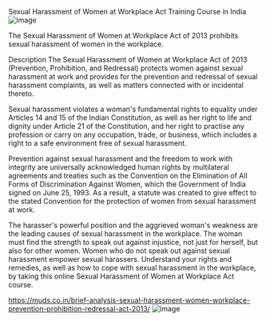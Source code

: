 Sexual Harassment of Women at Workplace Act Training Course in India
![image](https://user-images.githubusercontent.com/102798589/166092852-0fdd5bae-509e-4e38-8693-c439f2f1094f.png)

The Sexual Harassment of Women at Workplace Act of 2013 prohibits sexual harassment of women in the workplace.

Description
The Sexual Harassment of Women at Workplace Act of 2013 (Prevention, Prohibition, and Redressal) protects women against sexual harassment at work and provides for the prevention and redressal of sexual harassment complaints, as well as matters connected with or incidental thereto.

Sexual harassment violates a woman's fundamental rights to equality under Articles 14 and 15 of the Indian Constitution, as well as her right to life and dignity under Article 21 of the Constitution, and her right to practise any profession or carry on any occupation, trade, or business, which includes a right to a safe environment free of sexual harassment.

Prevention against sexual harassment and the freedom to work with integrity are universally acknowledged human rights by multilateral agreements and treaties such as the Convention on the Elimination of All Forms of Discrimination Against Women, which the Government of India signed on June 25, 1993. As a result, a statute was created to give effect to the stated Convention for the protection of women from sexual harassment at work.

The harasser's powerful position and the aggrieved woman's weakness are the leading causes of sexual harassment in the workplace. The woman must find the strength to speak out against injustice, not just for herself, but also for other women. Women who do not speak out against sexual harassment empower sexual harassers. Understand your rights and remedies, as well as how to cope with sexual harassment in the workplace, by taking this online Sexual Harassment of Women at Workplace Act course.

https://muds.co.in/brief-analysis-sexual-harassment-women-workplace-prevention-prohibition-redressal-act-2013/
![image](https://user-images.githubusercontent.com/102798589/166092859-111ae929-6e43-42ce-8077-eca0c154c995.png)
